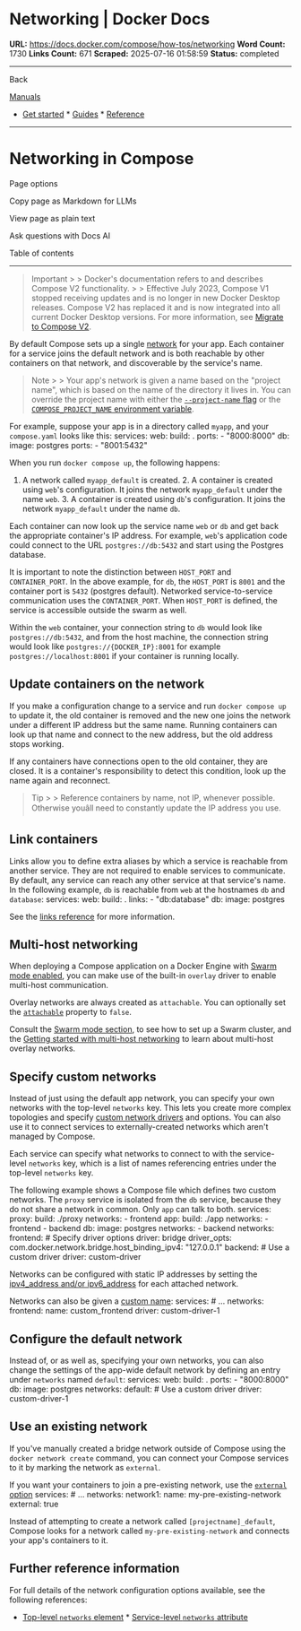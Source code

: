 # Networking | Docker Docs

**URL:** https://docs.docker.com/compose/how-tos/networking
**Word Count:** 1730
**Links Count:** 671
**Scraped:** 2025-07-16 01:58:59
**Status:** completed

---

Back

[Manuals](https://docs.docker.com/manuals/)

  * [Get started](https://docs.docker.com/get-started/)   * [Guides](https://docs.docker.com/guides/)   * [Reference](https://docs.docker.com/reference/)

* * *

# Networking in Compose

Page options

Copy page as Markdown for LLMs

View page as plain text

Ask questions with Docs AI

Table of contents

* * *

> Important >  > Docker's documentation refers to and describes Compose V2 functionality. >  > Effective July 2023, Compose V1 stopped receiving updates and is no longer in new Docker Desktop releases. Compose V2 has replaced it and is now integrated into all current Docker Desktop versions. For more information, see [Migrate to Compose V2](https://docs.docker.com/compose/migrate).

By default Compose sets up a single [network](https://docs.docker.com/reference/cli/docker/network/create/) for your app. Each container for a service joins the default network and is both reachable by other containers on that network, and discoverable by the service's name.

> Note >  > Your app's network is given a name based on the "project name", which is based on the name of the directory it lives in. You can override the project name with either the [`--project-name` flag](https://docs.docker.com/reference/cli/docker/compose/) or the [`COMPOSE_PROJECT_NAME` environment variable](https://docs.docker.com/compose/how-tos/environment-variables/envvars/#compose_project_name).

For example, suppose your app is in a directory called `myapp`, and your `compose.yaml` looks like this:               services:       web:         build: .         ports:           - "8000:8000"       db:         image: postgres         ports:           - "8001:5432"

When you run `docker compose up`, the following happens:

  1. A network called `myapp_default` is created.   2. A container is created using `web`'s configuration. It joins the network `myapp_default` under the name `web`.   3. A container is created using `db`'s configuration. It joins the network `myapp_default` under the name `db`.

Each container can now look up the service name `web` or `db` and get back the appropriate container's IP address. For example, `web`'s application code could connect to the URL `postgres://db:5432` and start using the Postgres database.

It is important to note the distinction between `HOST_PORT` and `CONTAINER_PORT`. In the above example, for `db`, the `HOST_PORT` is `8001` and the container port is `5432` \(postgres default\). Networked service-to-service communication uses the `CONTAINER_PORT`. When `HOST_PORT` is defined, the service is accessible outside the swarm as well.

Within the `web` container, your connection string to `db` would look like `postgres://db:5432`, and from the host machine, the connection string would look like `postgres://{DOCKER_IP}:8001` for example `postgres://localhost:8001` if your container is running locally.

## Update containers on the network

If you make a configuration change to a service and run `docker compose up` to update it, the old container is removed and the new one joins the network under a different IP address but the same name. Running containers can look up that name and connect to the new address, but the old address stops working.

If any containers have connections open to the old container, they are closed. It is a container's responsibility to detect this condition, look up the name again and reconnect.

> Tip >  > Reference containers by name, not IP, whenever possible. Otherwise youâll need to constantly update the IP address you use.

## Link containers

Links allow you to define extra aliases by which a service is reachable from another service. They are not required to enable services to communicate. By default, any service can reach any other service at that service's name. In the following example, `db` is reachable from `web` at the hostnames `db` and `database`:               services:            web:         build: .         links:           - "db:database"       db:         image: postgres

See the [links reference](https://docs.docker.com/reference/compose-file/services/#links) for more information.

## Multi-host networking

When deploying a Compose application on a Docker Engine with [Swarm mode enabled](https://docs.docker.com/engine/swarm/), you can make use of the built-in `overlay` driver to enable multi-host communication.

Overlay networks are always created as `attachable`. You can optionally set the [`attachable`](https://docs.docker.com/reference/compose-file/networks/#attachable) property to `false`.

Consult the [Swarm mode section](https://docs.docker.com/engine/swarm/), to see how to set up a Swarm cluster, and the [Getting started with multi-host networking](https://docs.docker.com/engine/network/tutorials/overlay/) to learn about multi-host overlay networks.

## Specify custom networks

Instead of just using the default app network, you can specify your own networks with the top-level `networks` key. This lets you create more complex topologies and specify [custom network drivers](https://docs.docker.com/engine/extend/plugins_network/) and options. You can also use it to connect services to externally-created networks which aren't managed by Compose.

Each service can specify what networks to connect to with the service-level `networks` key, which is a list of names referencing entries under the top-level `networks` key.

The following example shows a Compose file which defines two custom networks. The `proxy` service is isolated from the `db` service, because they do not share a network in common. Only `app` can talk to both.               services:       proxy:         build: ./proxy         networks:           - frontend       app:         build: ./app         networks:           - frontend           - backend       db:         image: postgres         networks:           - backend          networks:       frontend:         # Specify driver options         driver: bridge         driver_opts:           com.docker.network.bridge.host_binding_ipv4: "127.0.0.1"       backend:         # Use a custom driver         driver: custom-driver

Networks can be configured with static IP addresses by setting the [ipv4\_address and/or ipv6\_address](https://docs.docker.com/reference/compose-file/services/#ipv4_address-ipv6_address) for each attached network.

Networks can also be given a [custom name](https://docs.docker.com/reference/compose-file/networks/#name):               services:       # ...     networks:       frontend:         name: custom_frontend         driver: custom-driver-1

## Configure the default network

Instead of, or as well as, specifying your own networks, you can also change the settings of the app-wide default network by defining an entry under `networks` named `default`:               services:       web:         build: .         ports:           - "8000:8000"       db:         image: postgres          networks:       default:         # Use a custom driver         driver: custom-driver-1

## Use an existing network

If you've manually created a bridge network outside of Compose using the `docker network create` command, you can connect your Compose services to it by marking the network as `external`.

If you want your containers to join a pre-existing network, use the [`external` option](https://docs.docker.com/reference/compose-file/networks/#external)               services:       # ...     networks:       network1:         name: my-pre-existing-network         external: true

Instead of attempting to create a network called `[projectname]_default`, Compose looks for a network called `my-pre-existing-network` and connects your app's containers to it.

## Further reference information

For full details of the network configuration options available, see the following references:

  * [Top-level `networks` element](https://docs.docker.com/reference/compose-file/networks/)   * [Service-level `networks` attribute](https://docs.docker.com/reference/compose-file/services/#networks)